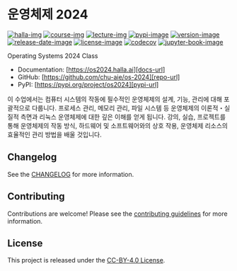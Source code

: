 # 운영체제 2024

[![halla-img]][halla-url]
[![course-img]][course-url]
[![lecture-img]][lecture-url]
[![pypi-image]][pypi-url]
[![version-image]][release-url]
[![release-date-image]][release-url]
[![license-image]][license-url]
[![codecov][codecov-image]][codecov-url]
[![jupyter-book-image]][docs-url]

<!-- Links: -->
[halla-img]: https://img.shields.io/badge/CHU-halla.ai-blue
[halla-url]: https://halla.ai
[course-img]: https://img.shields.io/badge/course-entelecheia.ai-blue
[course-url]: https://course.entelecheia.ai
[lecture-img]: https://img.shields.io/badge/lecture-entelecheia.ai-blue
[lecture-url]: https://lecture.entelecheia.ai

[codecov-image]: https://codecov.io/gh/chu-aie/os-2024/branch/main/graph/badge.svg?token=WvzaewFR3I
[codecov-url]: https://codecov.io/gh/chu-aie/os-2024
[pypi-image]: https://img.shields.io/pypi/v/os2024
[license-image]: https://img.shields.io/github/license/chu-aie/os-2024
[license-url]: https://github.com/chu-aie/os-2024/blob/main/LICENSE
[version-image]: https://img.shields.io/github/v/release/chu-aie/os-2024?sort=semver
[release-date-image]: https://img.shields.io/github/release-date/chu-aie/os-2024
[release-url]: https://github.com/chu-aie/os-2024/releases
[jupyter-book-image]: https://jupyterbook.org/en/stable/_images/badge.svg

[repo-url]: https://github.com/chu-aie/os-2024
[pypi-url]: https://pypi.org/project/os2024
[docs-url]: https://os2024.halla.ai
[changelog]: https://github.com/chu-aie/os-2024/blob/main/CHANGELOG.md
[contributing guidelines]: https://github.com/chu-aie/os-2024/blob/main/CONTRIBUTING.md
<!-- Links: -->

Operating Systems 2024 Class

- Documentation: [https://os2024.halla.ai][docs-url]
- GitHub: [https://github.com/chu-aie/os-2024][repo-url]
- PyPI: [https://pypi.org/project/os2024][pypi-url]

이 수업에서는 컴퓨터 시스템의 작동에 필수적인 운영체제의 설계, 기능, 관리에 대해 포괄적으로 다룹니다. 프로세스 관리, 메모리 관리, 파일 시스템 등 운영체제의 이론적・실질적 측면과 리눅스 운영체제에 대한 깊은 이해를 얻게 됩니다. 강의, 실습, 프로젝트를 통해 운영체제의 작동 방식, 하드웨어 및 소프트웨어와의 상호 작용, 운영체제 리소스의 효율적인 관리 방법을 배울 것입니다.

## Changelog

See the [CHANGELOG] for more information.

## Contributing

Contributions are welcome! Please see the [contributing guidelines] for more information.

## License

This project is released under the [CC-BY-4.0 License][license-url].

